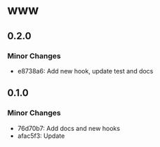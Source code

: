 # www

## 0.2.0

### Minor Changes

- e8738a6: Add new hook, update test and docs

## 0.1.0

### Minor Changes

- 76d70b7: Add docs and new hooks
- afac5f3: Update
